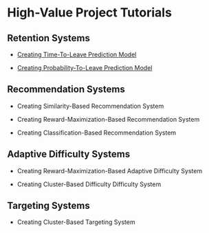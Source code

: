 # High-Value Project Tutorials

## Retention Systems

* [Creating Time-To-Leave Prediction Model](HighValueProjectTutorials/CreatingTimeToLeavePredictionModel.md)

* [Creating Probability-To-Leave Prediction Model](HighValueProjectTutorials/CreatingProbabilityToLeavePredictionModel.md)

## Recommendation Systems

* Creating Similarity-Based Recommendation System

* Creating Reward-Maximization-Based Recommendation System

* Creating Classification-Based Recommendation System

## Adaptive Difficulty Systems

* Creating Reward-Maximization-Based Adaptive Difficulty System

* Creating Cluster-Based Difficulty Difficulty System

## Targeting Systems

* Creating Cluster-Based Targeting System
